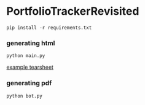 # PortfolioTrackerRevisited

`pip install -r requirements.txt`

### generating html

`python main.py`

[example tearsheet](https://github.com/ranaroussi/quantstats/blob/main/docs/report.jpg)

### generating pdf

`python bot.py`

